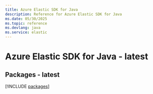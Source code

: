 ```yaml
---
title: Azure Elastic SDK for Java
description: Reference for Azure Elastic SDK for Java
ms.date: 05/30/2025
ms.topic: reference
ms.devlang: java
ms.service: elastic
---
```

# Azure Elastic SDK for Java - latest
## Packages - latest
[!INCLUDE [packages](elastic-index.md)]